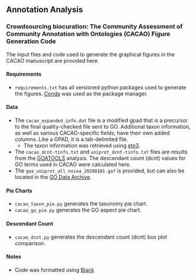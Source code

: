 ## Annotation Analysis
### Crowdsourcing biocuration: The Community Assessment of Community Annotation with Ontologies (CACAO) Figure Generation Code
The input files and code used to generate the graphical figures in the CACAO manuscript are provided here. 
#### Requirements
* `requirements.txt` has all versioned python packages used to generate the figures. [Conda](https://docs.conda.io/en/latest/) was used as the package manager.
#### Data
* The `cacao_expanded_info.dat` file is a modified gpad that is a precursor to the final quality-checked file sent to GO. Additional taxon information, as well as various CACAO-specific fields, have their own added columns. Like a GPAD, it is a tab-delimited file.
    * The taxon information was retrieved using [ete3](https://github.com/etetoolkit/ete).
* The `cacao_dcnt-tinfo.txt` and `uniprot_dcnt-tinfo.txt` files are results from the [GOATOOLS](https://github.com/tanghaibao/goatools) analysis.  The descendant count (dcnt) values for GO terms used in CACAO were calculated here.
* The `goa_uniprot_all_noiea_20200101.gaf` is provided, but can also be located in the [GO Data Archive](http://release.geneontology.org/2020-01-01/index.html).
#### Pie Charts
* `cacao_taxon_pie.py` generates the taxonomy pie chart. 
* `cacao_go_pie.py` generates the GO aspect pie chart.
#### Descendant Count
* `cacao_dcnt.py` generates the descendant count (dcnt) box plot comparison.
#### Notes
* Code was formatted using [Black](https://pypi.org/project/black/)
